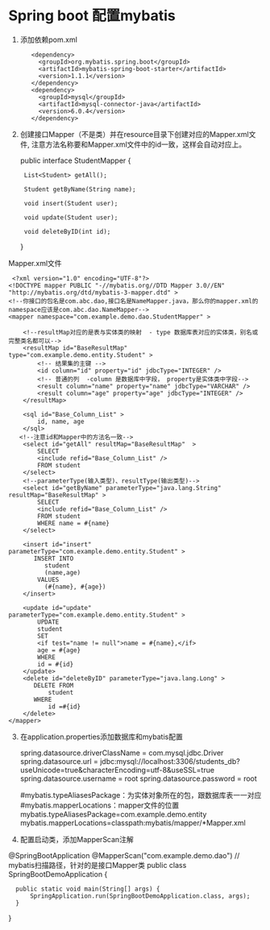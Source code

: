 # Spring boot 配置mybatis

1. 添加依赖pom.xml

      <!-- 设置mybatis -->
          <dependency>
            <groupId>org.mybatis.spring.boot</groupId>
            <artifactId>mybatis-spring-boot-starter</artifactId>
            <version>1.1.1</version>
          </dependency>
          <dependency>
            <groupId>mysql</groupId>
            <artifactId>mysql-connector-java</artifactId>
            <version>6.0.4</version>
          </dependency>

2. 创建接口Mapper（不是类）并在resource目录下创建对应的Mapper.xml文件, 注意方法名称要和Mapper.xml文件中的id一致，这样会自动对应上。


    public interface StudentMapper {

        List<Student> getAll();

        Student getByName(String name);

        void insert(Student user);

        void update(Student user);

        void deleteByID(int id);

    }
   
Mapper.xml文件
   
     <?xml version="1.0" encoding="UTF-8"?>
    <!DOCTYPE mapper PUBLIC "-//mybatis.org//DTD Mapper 3.0//EN" "http://mybatis.org/dtd/mybatis-3-mapper.dtd" >
    <!--你接口的包名是com.abc.dao,接口名是NameMapper.java，那么你的mapper.xml的namespace应该是com.abc.dao.NameMapper-->
    <mapper namespace="com.example.demo.dao.StudentMapper" >

        <!--resultMap对应的是表与实体类的映射  - type 数据库表对应的实体类，别名或完整类名都可以-->
        <resultMap id="BaseResultMap" type="com.example.demo.entity.Student" >
            <!-- 结果集的主键 -->
            <id column="id" property="id" jdbcType="INTEGER" />
            <!-- 普通的列  -column 是数据库中字段， property是实体类中字段-->
            <result column="name" property="name" jdbcType="VARCHAR" />
            <result column="age" property="age" jdbcType="INTEGER" />
        </resultMap>

        <sql id="Base_Column_List" >
            id, name, age
        </sql>
       <!--注意id和Mapper中的方法名一致-->
        <select id="getAll" resultMap="BaseResultMap"  >
            SELECT
            <include refid="Base_Column_List" />
            FROM student
        </select>
        <!--parameterType(输入类型)、resultType(输出类型)-->
        <select id="getByName" parameterType="java.lang.String" resultMap="BaseResultMap" >
            SELECT
            <include refid="Base_Column_List" />
            FROM student
            WHERE name = #{name}
        </select>

        <insert id="insert" parameterType="com.example.demo.entity.Student" >
           INSERT INTO
              student
              (name,age)
            VALUES
              (#{name}, #{age})
        </insert>

        <update id="update" parameterType="com.example.demo.entity.Student" >
            UPDATE
            student
            SET
            <if test="name != null">name = #{name},</if>
            age = #{age}
            WHERE
            id = #{id}
        </update>
        <delete id="deleteByID" parameterType="java.lang.Long" >
           DELETE FROM
               student
           WHERE
               id =#{id}
        </delete>
    </mapper>
    
3. 在application.properties添加数据库和mybatis配置

    spring.datasource.driverClassName = com.mysql.jdbc.Driver
    spring.datasource.url = jdbc:mysql://localhost:3306/students_db?useUnicode=true&characterEncoding=utf-8&useSSL=true
    spring.datasource.username = root
    spring.datasource.password = root

    #mybatis.typeAliasesPackage：为实体对象所在的包，跟数据库表一一对应
    #mybatis.mapperLocations：mapper文件的位置
    mybatis.typeAliasesPackage=com.example.demo.entity
    mybatis.mapperLocations=classpath:mybatis/mapper/*Mapper.xml

4. 配置启动类，添加MapperScan注解

  @SpringBootApplication
  @MapperScan("com.example.demo.dao") // mybatis扫描路径，针对的是接口Mapper类
  public class SpringBootDemoApplication {

      public static void main(String[] args) {
          SpringApplication.run(SpringBootDemoApplication.class, args);
      }
  }
